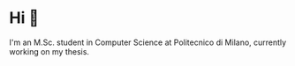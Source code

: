 # Hi 👋

I'm an M.Sc. student in Computer Science at Politecnico di Milano, currently working on my thesis.
